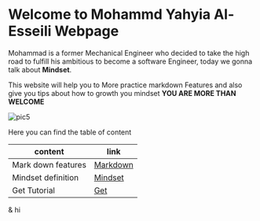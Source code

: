 # Welcome to Mohammd Yahyia Al-Esseili Webpage
Mohammad is a former Mechanical Engineer who decided to take the high road to fulfill his ambitious to become a software Engineer, today we gonna talk about **Mindset**.  

This website will help you to More practice markdown Features and also give you tips about how to growth you mindset **YOU ARE MORE THAN WELCOME**

![pic5](https://t4.ftcdn.net/jpg/02/89/83/09/240_F_289830933_n8vRyN9RWMI21KhVPawMMUmsrQ7HVDt9.jpg)  

Here you can find the table of content  

content | link
--------|-------
Mark down features | [Markdown](https://messeili.github.io/reading-notes/markdown-features)
Mindset definition | [Mindset](https://messeili.github.io/reading-notes/Lab01b)
Get Tutorial | [Get](https://messeili.github.io/reading-notes/get)
 & hi
